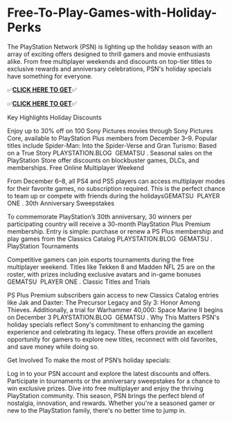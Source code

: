 # Free-To-Play-Games-with-Holiday-Perks

The PlayStation Network (PSN) is lighting up the holiday season with an array of exciting offers designed to thrill gamers and movie enthusiasts alike. From free multiplayer weekends and discounts on top-tier titles to exclusive rewards and anniversary celebrations, PSN's holiday specials have something for everyone.


✅**[CLICK HERE TO GET](https://usaofferzon.com/psn)**✅


✅**[CLICK HERE TO GET](https://usaofferzon.com/giftcard)**✅


Key Highlights
Holiday Discounts

Enjoy up to 30% off on 100 Sony Pictures movies through Sony Pictures Core, available to PlayStation Plus members from December 3–9. Popular titles include Spider-Man: Into the Spider-Verse and Gran Turismo: Based on a True Story​
PLAYSTATION.BLOG
​
GEMATSU
.
Seasonal sales on the PlayStation Store offer discounts on blockbuster games, DLCs, and memberships.
Free Online Multiplayer Weekend

From December 6–8, all PS4 and PS5 players can access multiplayer modes for their favorite games, no subscription required. This is the perfect chance to team up or compete with friends during the holidays​
GEMATSU
​
PLAYER ONE
.
30th Anniversary Sweepstakes

To commemorate PlayStation’s 30th anniversary, 30 winners per participating country will receive a 30-month PlayStation Plus Premium membership. Entry is simple: purchase or renew a PS Plus membership and play games from the Classics Catalog​
PLAYSTATION.BLOG
​
GEMATSU
.
PlayStation Tournaments

Competitive gamers can join esports tournaments during the free multiplayer weekend. Titles like Tekken 8 and Madden NFL 25 are on the roster, with prizes including exclusive avatars and in-game bonuses​
GEMATSU
​
PLAYER ONE
.
Classic Titles and Trials

PS Plus Premium subscribers gain access to new Classics Catalog entries like Jak and Daxter: The Precursor Legacy and Sly 3: Honor Among Thieves. Additionally, a trial for Warhammer 40,000: Space Marine II begins on December 3​
PLAYSTATION.BLOG
​
GEMATSU
.
Why This Matters
PSN's holiday specials reflect Sony's commitment to enhancing the gaming experience and celebrating its legacy. These offers provide an excellent opportunity for gamers to explore new titles, reconnect with old favorites, and save money while doing so.

Get Involved
To make the most of PSN’s holiday specials:

Log in to your PSN account and explore the latest discounts and offers.
Participate in tournaments or the anniversary sweepstakes for a chance to win exclusive prizes.
Dive into free multiplayer and enjoy the thriving PlayStation community.
This season, PSN brings the perfect blend of nostalgia, innovation, and rewards. Whether you're a seasoned gamer or new to the PlayStation family, there's no better time to jump in.

